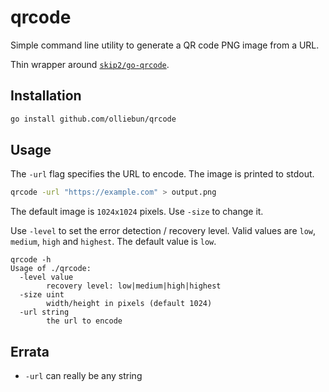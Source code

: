 # qrcode

Simple command line utility to generate a QR code PNG image from a URL.

Thin wrapper around [`skip2/go-qrcode`](https://github.com/skip2/go-qrcode).

## Installation

```sh
go install github.com/olliebun/qrcode
```

## Usage

The `-url` flag specifies the URL to encode. The image is printed to stdout.

```sh
qrcode -url "https://example.com" > output.png
```

The default image is `1024x1024` pixels. Use `-size` to change it.

Use `-level` to set the error detection / recovery level. Valid values are `low`, `medium`, `high` and `highest`. The default value is `low`.

```
qrcode -h
Usage of ./qrcode:
  -level value
        recovery level: low|medium|high|highest
  -size uint
        width/height in pixels (default 1024)
  -url string
        the url to encode
```

## Errata

- `-url` can really be any string
